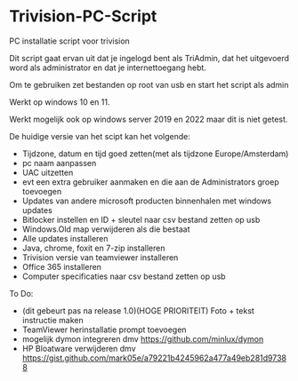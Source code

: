 # Trivision-PC-Script
PC installatie script voor trivision


Dit script gaat ervan uit dat je ingelogd bent als TriAdmin, dat het uitgevoerd word als administrator en dat je internettoegang hebt.


Om te gebruiken zet bestanden op root van usb en start het script als admin


Werkt op windows 10 en 11.

Werkt mogelijk ook op windows server 2019 en 2022 maar dit is niet getest.

De huidige versie van het scipt kan het volgende:

- Tijdzone, datum en tijd goed zetten(met als tijdzone Europe/Amsterdam)
- pc naam aanpassen
- UAC uitzetten
- evt een extra gebruiker aanmaken en die aan de Administrators groep toevoegen
- Updates van andere microsoft producten binnenhalen met windows updates
- Bitlocker instellen en ID + sleutel naar csv bestand zetten op usb
- Windows.Old map verwijderen als die bestaat
- Alle updates installeren
- Java, chrome, foxit en 7-zip installeren
- Trivision versie van teamviewer installeren
- Office 365 installeren
- Computer specificaties naar csv bestand zetten op usb


To Do:
- (dit gebeurt pas na release 1.0)(HOGE PRIORITEIT) Foto + tekst instructie maken
- TeamViewer herinstallatie prompt toevoegen
- mogelijk dymon integreren dmv https://github.com/minlux/dymon
- HP Bloatware verwijderen dmv https://gist.github.com/mark05e/a79221b4245962a477a49eb281d97388
